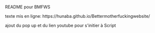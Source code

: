 <p>README pour BMFWS</p>
<p>texte mis en ligne: https://hunaba.github.io/Bettermotherfuckingwebsite/</p>
<p>ajout du pop up et du lien youtube pour s'initier à Script</p>
